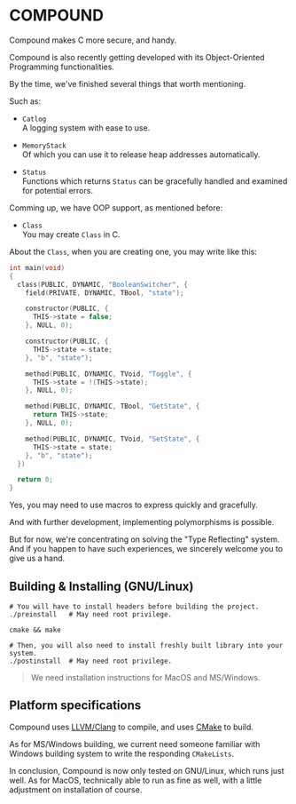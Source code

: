 # COMPOUND

Compound makes C more secure, and handy.  

Compound is also recently getting developed with its Object-Oriented Programming
functionalities.  

By the time, we've finished several things that worth mentioning.  

Such as:  
  - `Catlog`  
     A logging system with ease to use.  

  - `MemoryStack`  
     Of which you can use it to release heap addresses automatically.  

  - `Status`  
     Functions which returns `Status` can be gracefully handled and examined for
     potential errors.  

Comming up, we have OOP support, as mentioned before:  
  - `Class`  
     You may create `Class` in C.  

About the `Class`, when you are creating one, you may write like this:  
```C
int main(void)
{
  class(PUBLIC, DYNAMIC, "BooleanSwitcher", {
    field(PRIVATE, DYNAMIC, TBool, "state");

    constructor(PUBLIC, {
      THIS->state = false;
    }, NULL, 0);

    constructor(PUBLIC, {
      THIS->state = state;
    }, "b", "state");

    method(PUBLIC, DYNAMIC, TVoid, "Toggle", {
      THIS->state = !(THIS->state);
    }, NULL, 0);

    method(PUBLIC, DYNAMIC, TBool, "GetState", {
      return THIS->state;
    }, NULL, 0);

    method(PUBLIC, DYNAMIC, TVoid, "SetState", {
      THIS->state = state;
    }, "b", "state");
  })

  return 0;
}
```
Yes, you may need to use macros to express quickly and gracefully.  

And with further development, implementing polymorphisms is possible.  

But for now, we're concentrating on solving the "Type Reflecting" system.
And if you happen to have such experiences, we sincerely welcome you to give us
a hand.  

## Building & Installing (GNU/Linux)
```shell
# You will have to install headers before building the project.
./preinstall   # May need root privilege.

cmake && make

# Then, you will also need to install freshly built library into your system.
./postinstall  # May need root privilege.
```

> We need installation instructions for MacOS and MS/Windows.

## Platform specifications  

Compound uses [LLVM/Clang](https://github.com/llvm/llvm-project) to compile, and
uses [CMake](https://github.com/Kitware/CMake) to build.  

As for MS/Windows building, we current need someone familiar with Windows
building system to write the responding `CMakeLists`.

In conclusion, Compound is now only tested on GNU/Linux, which runs just well.
As for MacOS, technically able to run as fine as well, with a little adjustment
on installation of course.

